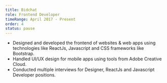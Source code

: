 ```yaml
---
title: Bidchat
role: Frontend Developer
timeRange: April 2017 - Present
order: 4
status: pause
---
```


<!--StartFragment-->

- Designed and developed the frontend of websites & web apps using technologies like ReactJs, Javascript and CSS frameworks like Bootstrap.
- Handled UI/UX design for mobile apps using tools from Adobe Creative Cloud.
- Conducted multiple interviews for Designer, ReactJs and Javascript Developer positions.

<!--EndFragment-->
